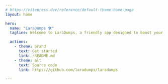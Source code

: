 ```yaml
---
# https://vitepress.dev/reference/default-theme-home-page
layout: home

hero:
  name: "LaraDumps 🛠️" 
  tagline: Welcome to LaraDumps, a friendly app designed to boost your Laravel PHP coding and debugging experience.

  actions:
    - theme: brand
      text: Get started
      link: /README.md
    - theme: alt
      text: Source code
      link: https://github.com/laradumps/laradumps

---
```

